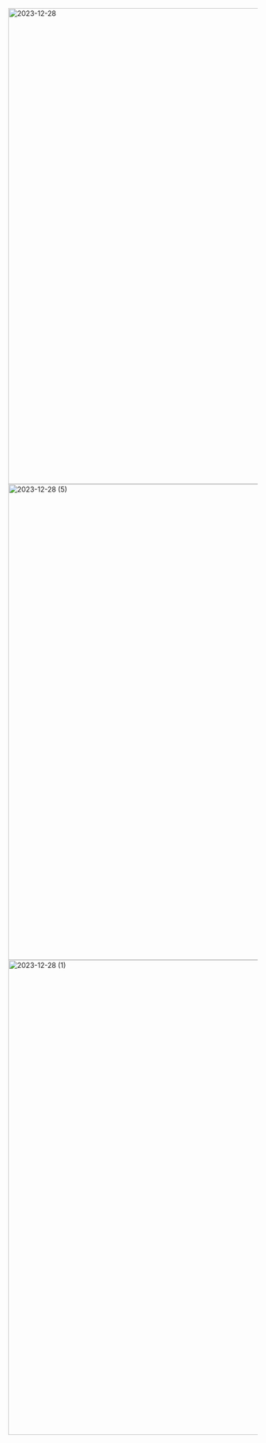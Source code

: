 <img width="962" alt="2023-12-28" src="https://github.com/maneesh9392/weatherapp-website/assets/135041102/a4d46ea9-4987-4709-890b-8429358be63e">
<img width="962" alt="2023-12-28 (5)" src="https://github.com/maneesh9392/weatherapp-website/assets/135041102/a66efa1c-f8f5-4f62-a970-93aed66d5043">
<img width="960" alt="2023-12-28 (1)" src="https://github.com/maneesh9392/weatherapp-website/assets/135041102/d9abdee8-fbe3-4a2a-99cf-de3b0f69d0e9">
